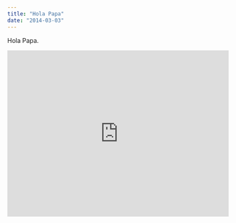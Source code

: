 ```yaml
---
title: "Hola Papa"
date: "2014-03-03"
---
```


Hola Papa.

<div style="padding:75% 0 0 0;position:relative;"><iframe src="https://player.vimeo.com/video/993582455?badge=0&amp;autopause=0&amp;player_id=0&amp;app_id=58479" frameborder="0" allow="autoplay; fullscreen; picture-in-picture; clipboard-write" style="position:absolute;top:0;left:0;width:100%;height:100%;" title="tumblr_n1v00rGLzo1r16syi"></iframe></div><script src="https://player.vimeo.com/api/player.js"></script>
